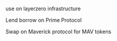 use on layerzero infrastructure

Lend borrow on Prime Protocol

Swap on Maverick protocol for MAV tokens

